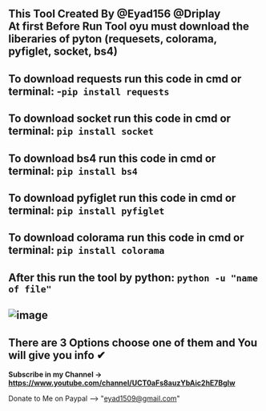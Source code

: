 This Tool Created By @Eyad156 @Driplay                                                                                                                                                         
**At first Before Run Tool oyu must download the liberaries of pyton (requesets, colorama, pyfiglet, socket, bs4)**  
-----------------------------------------------------------
**To download requests run this code in cmd or terminal:**
-```pip install requests```
-----------------------------------------------------------
**To download socket run this code in cmd or terminal:**
```pip install socket```
-----------------------------------------------------------
**To download bs4 run this code in cmd or terminal:**
```pip install bs4```
-----------------------------------------------------------
**To download pyfiglet run this code in cmd or terminal:**
```pip install pyfiglet```
-----------------------------------------------------------
**To download colorama run this code in cmd or terminal:**
```pip install colorama```
-----------------------------------------------------------
**After this run the tool by python:**
```python -u "name of file"```
----------------------------------------------
![image](https://github.com/user-attachments/assets/02725254-000f-4fec-b6f8-f79696584418)
----------------------------------------------
There are 3 Options choose one of them and You will give you info ✔
----------------------------------------------
**Subscribe in my Channel -> https://www.youtube.com/channel/UCT0aFs8auzYbAic2hE7Bglw**

Donate to Me on Paypal --> "eyad1509@gmail.com"
